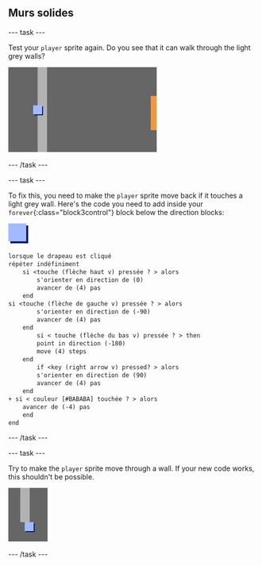 ## Murs solides

\--- task \---

Test your `player` sprite again. Do you see that it can walk through the light grey walls?

![screenshot](images/world-walls.png)

\--- /task \---

\--- task \---

To fix this, you need to make the `player` sprite move back if it touches a light grey wall. Here's the code you need to add inside your `forever`{:class="block3control"} block below the direction blocks:

![player](images/player.png)

```blocks3
lorsque le drapeau est cliqué
répéter indéfiniment 
    si <touche (flèche haut v) pressée ? > alors
        s'orienter en direction de (0)
        avancer de (4) pas
    end
si <touche (flèche de gauche v) pressée ? > alors
        s'orienter en direction de (-90)
        avancer de (4) pas
    end
        si < touche (flèche du bas v) pressée ? > then
        point in direction (-180)
        move (4) steps
    end
        if <key (right arrow v) pressed? > alors
        s'orienter en direction de (90)
        avancer de (4) pas
    end
+ si < couleur [#BABABA] touchée ? > alors
    avancer de (-4) pas
    end
end
```

\--- /task \---

\--- task \---

Try to make the `player` sprite move through a wall. If your new code works, this shouldn't be possible.

![screenshot](images/world-walls-test.png)

\--- /task \---